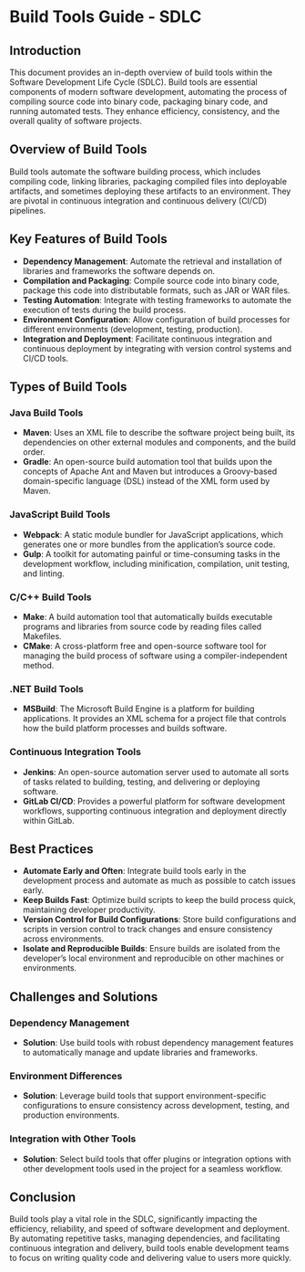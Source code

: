 # Build Tools Guide - SDLC

## Introduction

This document provides an in-depth overview of build tools within the Software Development Life Cycle (SDLC). Build tools are essential components of modern software development, automating the process of compiling source code into binary code, packaging binary code, and running automated tests. They enhance efficiency, consistency, and the overall quality of software projects.

## Overview of Build Tools

Build tools automate the software building process, which includes compiling code, linking libraries, packaging compiled files into deployable artifacts, and sometimes deploying these artifacts to an environment. They are pivotal in continuous integration and continuous delivery (CI/CD) pipelines.

## Key Features of Build Tools

- **Dependency Management**: Automate the retrieval and installation of libraries and frameworks the software depends on.
- **Compilation and Packaging**: Compile source code into binary code, package this code into distributable formats, such as JAR or WAR files.
- **Testing Automation**: Integrate with testing frameworks to automate the execution of tests during the build process.
- **Environment Configuration**: Allow configuration of build processes for different environments (development, testing, production).
- **Integration and Deployment**: Facilitate continuous integration and continuous deployment by integrating with version control systems and CI/CD tools.

## Types of Build Tools

### Java Build Tools

- **Maven**: Uses an XML file to describe the software project being built, its dependencies on other external modules and components, and the build order.
- **Gradle**: An open-source build automation tool that builds upon the concepts of Apache Ant and Maven but introduces a Groovy-based domain-specific language (DSL) instead of the XML form used by Maven.

### JavaScript Build Tools

- **Webpack**: A static module bundler for JavaScript applications, which generates one or more bundles from the application’s source code.
- **Gulp**: A toolkit for automating painful or time-consuming tasks in the development workflow, including minification, compilation, unit testing, and linting.

### C/C++ Build Tools

- **Make**: A build automation tool that automatically builds executable programs and libraries from source code by reading files called Makefiles.
- **CMake**: A cross-platform free and open-source software tool for managing the build process of software using a compiler-independent method.

### .NET Build Tools

- **MSBuild**: The Microsoft Build Engine is a platform for building applications. It provides an XML schema for a project file that controls how the build platform processes and builds software.

### Continuous Integration Tools

- **Jenkins**: An open-source automation server used to automate all sorts of tasks related to building, testing, and delivering or deploying software.
- **GitLab CI/CD**: Provides a powerful platform for software development workflows, supporting continuous integration and deployment directly within GitLab.

## Best Practices

- **Automate Early and Often**: Integrate build tools early in the development process and automate as much as possible to catch issues early.
- **Keep Builds Fast**: Optimize build scripts to keep the build process quick, maintaining developer productivity.
- **Version Control for Build Configurations**: Store build configurations and scripts in version control to track changes and ensure consistency across environments.
- **Isolate and Reproducible Builds**: Ensure builds are isolated from the developer’s local environment and reproducible on other machines or environments.

## Challenges and Solutions

### Dependency Management

- **Solution**: Use build tools with robust dependency management features to automatically manage and update libraries and frameworks.

### Environment Differences

- **Solution**: Leverage build tools that support environment-specific configurations to ensure consistency across development, testing, and production environments.

### Integration with Other Tools

- **Solution**: Select build tools that offer plugins or integration options with other development tools used in the project for a seamless workflow.

## Conclusion

Build tools play a vital role in the SDLC, significantly impacting the efficiency, reliability, and speed of software development and deployment. By automating repetitive tasks, managing dependencies, and facilitating continuous integration and delivery, build tools enable development teams to focus on writing quality code and delivering value to users more quickly.